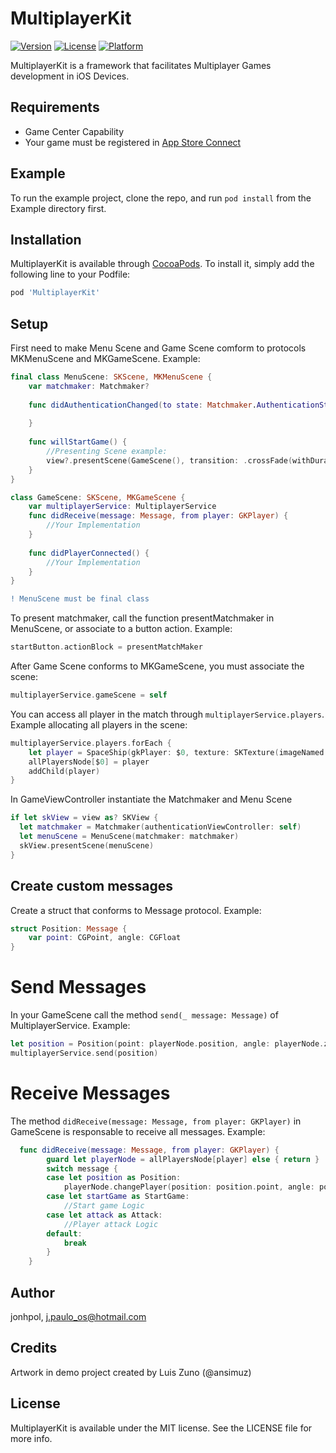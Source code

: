 # MultiplayerKit

[![Version](https://img.shields.io/cocoapods/v/MultiplayerKit.svg?style=flat)](https://cocoapods.org/pods/MultiplayerKit)
[![License](https://img.shields.io/cocoapods/l/MultiplayerKit.svg?style=flat)](https://cocoapods.org/pods/MultiplayerKit)
[![Platform](https://img.shields.io/cocoapods/p/MultiplayerKit.svg?style=flat)](https://cocoapods.org/pods/MultiplayerKit)

MultiplayerKit is a framework that facilitates Multiplayer Games development in iOS Devices.

## Requirements
- Game Center Capability
- Your game must be registered in [App Store Connect](appstoreconnect.apple.com)


## Example

To run the example project, clone the repo, and run `pod install` from the Example directory first.

## Installation

MultiplayerKit is available through [CocoaPods](https://cocoapods.org). To install
it, simply add the following line to your Podfile:

```ruby
pod 'MultiplayerKit'
```
## Setup
First need to make Menu Scene and Game Scene comform to protocols MKMenuScene and MKGameScene. Example:

```swift
final class MenuScene: SKScene, MKMenuScene {
    var matchmaker: Matchmaker?
    
    func didAuthenticationChanged(to state: Matchmaker.AuthenticationState) {
        
    }
    
    func willStartGame() {
        //Presenting Scene example:
        view?.presentScene(GameScene(), transition: .crossFade(withDuration: 1.0))
    }
}

class GameScene: SKScene, MKGameScene {
    var multiplayerService: MultiplayerService 
    func didReceive(message: Message, from player: GKPlayer) {
        //Your Implementation
    }
    
    func didPlayerConnected() {
        //Your Implementation
    }
}
```
```diff
! MenuScene must be final class
```
To present matchmaker, call the function presentMatchmaker in MenuScene, or associate to a button action. Example:

```swift
startButton.actionBlock = presentMatchMaker
```

After Game Scene conforms to MKGameScene, you must associate the scene:

```swift
multiplayerService.gameScene = self
```

You can access all player in the match through `multiplayerService.players`. Example allocating all players in the scene:

```swift
multiplayerService.players.forEach {
    let player = SpaceShip(gkPlayer: $0, texture: SKTexture(imageNamed: "ship"))
    allPlayersNode[$0] = player
    addChild(player)
}
```

In GameViewController instantiate the Matchmaker and Menu Scene

```swift
if let skView = view as? SKView {
  let matchmaker = Matchmaker(authenticationViewController: self)
  let menuScene = MenuScene(matchmaker: matchmaker)
  skView.presentScene(menuScene)
}
```

## Create custom messages

Create a struct that conforms to Message protocol. Example:

```swift
struct Position: Message {
    var point: CGPoint, angle: CGFloat
}
```

# Send Messages

In your GameScene call the method `send(_ message: Message)` of MultiplayerService. Example:

```swift
let position = Position(point: playerNode.position, angle: playerNode.zRotation)
multiplayerService.send(position)
```

# Receive Messages

The method `didReceive(message: Message, from player: GKPlayer)` in GameScene is responsable to receive all messages. Example:

```swift
  func didReceive(message: Message, from player: GKPlayer) {
        guard let playerNode = allPlayersNode[player] else { return }
        switch message {
        case let position as Position:
            playerNode.changePlayer(position: position.point, angle: position.angle)
        case let startGame as StartGame:
            //Start game Logic
        case let attack as Attack:
            //Player attack Logic
        default:
            break
        }
    }
```

## Author

jonhpol, j.paulo_os@hotmail.com

## Credits

Artwork in demo project created by Luis Zuno (@ansimuz)

## License

MultiplayerKit is available under the MIT license. See the LICENSE file for more info.
